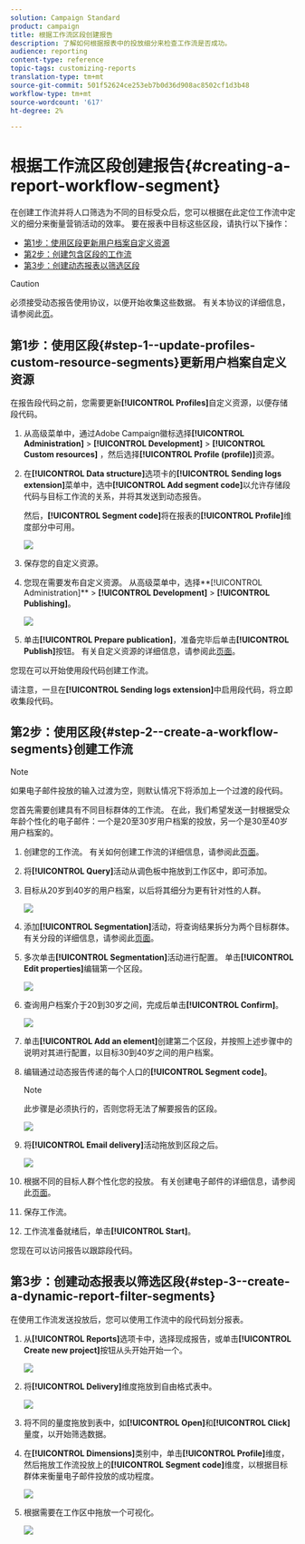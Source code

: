 ```yaml
---
solution: Campaign Standard
product: campaign
title: 根据工作流区段创建报告
description: 了解如何根据报表中的投放细分来检查工作流是否成功。
audience: reporting
content-type: reference
topic-tags: customizing-reports
translation-type: tm+mt
source-git-commit: 501f52624ce253eb7b0d36d908ac8502cf1d3b48
workflow-type: tm+mt
source-wordcount: '617'
ht-degree: 2%

---
```



# 根据工作流区段创建报告{#creating-a-report-workflow-segment}

在创建工作流并将人口筛选为不同的目标受众后，您可以根据在此定位工作流中定义的细分来衡量营销活动的效率。
要在报表中目标这些区段，请执行以下操作：

* [第1步：使用区段更新用户档案自定义资源](#step-1--update-profiles-custom-resource-segments)
* [第2步：创建包含区段的工作流](#step-2--create-a-workflow-segments)
* [第3步：创建动态报表以筛选区段](#step-3--create-a-dynamic-report-filter-segments)

>[!CAUTION]
>必须接受动态报告使用协议，以便开始收集这些数据。
>有关本协议的详细信息，请参阅此[页](../../reporting/using/about-dynamic-reports.md#dynamic-reporting-usage-agreement)。

## 第1步：使用区段{#step-1--update-profiles-custom-resource-segments}更新用户档案自定义资源

在报告段代码之前，您需要更新&#x200B;**[!UICONTROL Profiles]**&#x200B;自定义资源，以便存储段代码。

1. 从高级菜单中，通过Adobe Campaign徽标选择&#x200B;**[!UICONTROL Administration]** > **[!UICONTROL Development]** > **[!UICONTROL Custom resources]** ，然后选择&#x200B;**[!UICONTROL Profile (profile)]**&#x200B;资源。
1. 在&#x200B;**[!UICONTROL Data structure]**&#x200B;选项卡的&#x200B;**[!UICONTROL Sending logs extension]**&#x200B;菜单中，选中&#x200B;**[!UICONTROL Add segment code]**&#x200B;以允许存储段代码与目标工作流的关系，并将其发送到动态报告。

   然后，**[!UICONTROL Segment code]**&#x200B;将在报表的&#x200B;**[!UICONTROL Profile]**&#x200B;维度部分中可用。

   ![](assets/report_segment_4.png)

1. 保存您的自定义资源。

1. 您现在需要发布自定义资源。
从高级菜单中，选择**[!UICONTROL Administration]** > **[!UICONTROL Development]** > **[!UICONTROL Publishing]**。

   ![](assets/custom_profile_7.png)

1. 单击&#x200B;**[!UICONTROL Prepare publication]**，准备完毕后单击&#x200B;**[!UICONTROL Publish]**&#x200B;按钮。 有关自定义资源的详细信息，请参阅此[页面](../../developing/using/updating-the-database-structure.md)。

您现在可以开始使用段代码创建工作流。

请注意，一旦在&#x200B;**[!UICONTROL Sending logs extension]**&#x200B;中启用段代码，将立即收集段代码。

## 第2步：使用区段{#step-2--create-a-workflow-segments}创建工作流

>[!NOTE]
>如果电子邮件投放的输入过渡为空，则默认情况下将添加上一个过渡的段代码。

您首先需要创建具有不同目标群体的工作流。 在此，我们希望发送一封根据受众年龄个性化的电子邮件：一个是20至30岁用户档案的投放，另一个是30至40岁用户档案的。

1. 创建您的工作流。 有关如何创建工作流的详细信息，请参阅此[页面](../../automating/using/building-a-workflow.md)。

1. 将&#x200B;**[!UICONTROL Query]**&#x200B;活动从调色板中拖放到工作区中，即可添加。

1. 目标从20岁到40岁的用户档案，以后将其细分为更有针对性的人群。

   ![](assets/report_segment_1.png)

1. 添加&#x200B;**[!UICONTROL Segmentation]**&#x200B;活动，将查询结果拆分为两个目标群体。 有关分段的详细信息，请参阅此[页面](../../automating/using/segmentation.md)。

1. 多次单击&#x200B;**[!UICONTROL Segmentation]**&#x200B;活动进行配置。 单击&#x200B;**[!UICONTROL Edit properties]**&#x200B;编辑第一个区段。

   ![](assets/report_segment_7.png)

1. 查询用户档案介于20到30岁之间，完成后单击&#x200B;**[!UICONTROL Confirm]**。

   ![](assets/report_segment_8.png)

1. 单击&#x200B;**[!UICONTROL Add an element]**&#x200B;创建第二个区段，并按照上述步骤中的说明对其进行配置，以目标30到40岁之间的用户档案。

1. 编辑通过动态报告传递的每个人口的&#x200B;**[!UICONTROL Segment code]**。

   >[!NOTE]
   >此步骤是必须执行的，否则您将无法了解要报告的区段。

   ![](assets/report_segment_9.png)

1. 将&#x200B;**[!UICONTROL Email delivery]**&#x200B;活动拖放到区段之后。

   ![](assets/report_segment_3.png)

1. 根据不同的目标人群个性化您的投放。 有关创建电子邮件的详细信息，请参阅此[页面](../../designing/using/designing-content-in-adobe-campaign.md)。

1. 保存工作流。

1. 工作流准备就绪后，单击&#x200B;**[!UICONTROL Start]**。

您现在可以访问报告以跟踪段代码。

## 第3步：创建动态报表以筛选区段{#step-3--create-a-dynamic-report-filter-segments}

在使用工作流发送投放后，您可以使用工作流中的段代码划分报表。

1. 从&#x200B;**[!UICONTROL Reports]**&#x200B;选项卡中，选择现成报告，或单击&#x200B;**[!UICONTROL Create new project]**&#x200B;按钮从头开始开始一个。

   ![](assets/custom_profile_18.png)
1. 将&#x200B;**[!UICONTROL Delivery]**&#x200B;维度拖放到自由格式表中。

   ![](assets/report_segment_5.png)

1. 将不同的量度拖放到表中，如&#x200B;**[!UICONTROL Open]**&#x200B;和&#x200B;**[!UICONTROL Click]**&#x200B;量度，以开始筛选数据。
1. 在&#x200B;**[!UICONTROL Dimensions]**&#x200B;类别中，单击&#x200B;**[!UICONTROL Profile]**&#x200B;维度，然后拖放工作流投放上的&#x200B;**[!UICONTROL Segment code]**&#x200B;维度，以根据目标群体来衡量电子邮件投放的成功程度。

   ![](assets/report_segment_6.png)

1. 根据需要在工作区中拖放一个可视化。

   ![](assets/report_segment_10.png)

